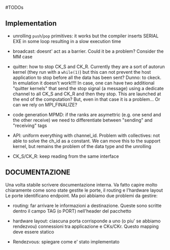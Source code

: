 #TODOs

## Implementation

- unrolling `push`/`pop` primitives: it works but the compiler inserts SERIAL EXE in some loop
	resulting in a slow execution time

- broadcast: doesnt' act as a barrier. Could it be a problem? Consider the MM case

- quitter: how to stop CK_S and CK_R. Currently they are a sort of autorun kernel (they run with a `while(1)`)
	but this can not prevent the host application to stop before all the data has been sent?
	Dunno: to ckeck. In emulation it doesn't work!!!!
	In case, one can have two additional "quitter kernels" that send the stop signal (a message) using a 
	dedicate channel to all CK_S and CK_R and then they stop. This are launched at the end of the computation?
	But, even in that case it is a problem...
	Or can we rely on MPI_FINALIZE?


- code generation MPMD: if the ranks are asymettric (e.g. one send and the other receive) we need to differentiate between "sending" and "receiving" tags

- API: uniform everything with channel_id. Problem with collectives: not able to solve the ch_id as a constant. We
	can move this to the support kernel, but remains the problem of the data type and the unrolling

- CK_S/CK_R: keep reading from the same interface


## DOCUMENTAZIONE

Una volta stabile scrivere documentazione interna.
Va fatto capire molto chiaramente come sono state gestite le porte, il routing e l'hardware layout
Le porte identificano endpoint. Ma poi abbiamo due problemi da gestire:
- routing: far arrivare le informazioni a destinazione. Queste sono scritte dentro il campo TAG (o PORT) nell'header del pacchetto
- hardware layout: ciascuna porta corrisponde a uno (o piu' se abbiamo rendezvou) connessioni tra applicazione e CKs/CKr. Questo mapping deve essere statico


- Rendezvous: spiegare come e' stato implementato


